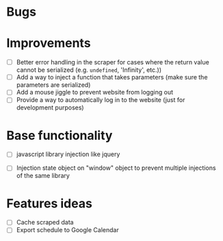 # Bugs

# Improvements
- [ ] Better error handling in the scraper for cases where the return
      value cannot be serialized (e.g. `undefined`, 'Infinity', etc.)) 
- [ ] Add a way to inject a function that takes parameters (make sure the parameters are serialized)
- [ ] Add a mouse jiggle to prevent website from logging out
- [ ] Provide a way to automatically log in to the website (just for development purposes)

# Base functionality
- [ ] javascript library injection like jquery
- [ ] Injection state object on "window" object to prevent multiple injections of the same library


# Features ideas
- [ ] Cache scraped data
- [ ] Export schedule to Google Calendar
